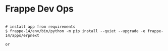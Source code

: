 # Frappe Dev Ops

```

# install app from requirements
$ frappe-14/env/bin/python -m pip install --quiet --upgrade -e frappe-14/apps/erpnext

or



```